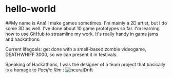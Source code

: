 # hello-world
##My name is Ana!
I make games sometimes. I'm mainly a 2D artist, but I do some 3D as well. I've done about 10 game prototypes so far.
I'm learning how to use GitHub to streamline my work. It's really handy in game jams and hackathons.

Current lifegoals: get done with a smell-based zombie videogame, DEATHWHIFF 3000, so we can present it in festivals.


Speaking of Hackathons, I was the designer of a team project that basically is a homage to _Pacific Rim_ :
![neuralDrift](http://neurogadget.com/wp-content/uploads/2015/02/NeuralDrift_Image3-1024x640.png)
